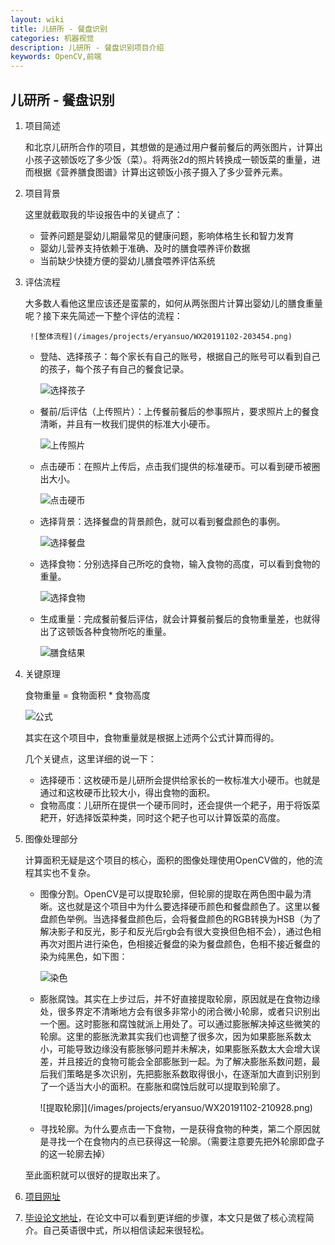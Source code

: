 ```yaml
---
layout: wiki
title: 儿研所 - 餐盘识别
categories: 机器视觉
description: 儿研所 - 餐盘识别项目介绍
keywords: OpenCV,前端
---
```


## 儿研所 - 餐盘识别

1. 项目简述

    和北京儿研所合作的项目，其想做的是通过用户餐前餐后的两张图片，计算出小孩子这顿饭吃了多少饭（菜）。将两张2d的照片转换成一顿饭菜的重量，进而根据《营养膳食图谱》计算出这顿饭小孩子摄入了多少营养元素。

2. 项目背景

    这里就截取我的毕设报告中的关键点了：

    + 营养问题是婴幼儿期最常见的健康问题，影响体格生长和智力发育
    + 婴幼儿营养支持依赖于准确、及时的膳食喂养评价数据
    + 当前缺少快捷方便的婴幼儿膳食喂养评估系统

3. 评估流程

    大多数人看他这里应该还是蛮蒙的，如何从两张图片计算出婴幼儿的膳食重量呢？接下来先简述一下整个评估的流程：

        ![整体流程](/images/projects/eryansuo/WX20191102-203454.png)

    + 登陆、选择孩子：每个家长有自己的账号，根据自己的账号可以看到自己的孩子，每个孩子有自己的餐食记录。

        ![选择孩子](/images/projects/eryansuo/WX20191102-203810.png)

    + 餐前/后评估（上传照片）：上传餐前餐后的参事照片，要求照片上的餐食清晰，并且有一枚我们提供的标准大小硬币。

        ![上传照片](/images/projects/eryansuo/WX20191102-204130.png)

    + 点击硬币：在照片上传后，点击我们提供的标准硬币。可以看到硬币被圈出大小。

        ![点击硬币](/images/projects/eryansuo/WX20191102-204318.png)

    + 选择背景：选择餐盘的背景颜色，就可以看到餐盘颜色的事例。

        ![选择餐盘](/images/projects/eryansuo/WX20191102-204546.png)

    + 选择食物：分别选择自己所吃的食物，输入食物的高度，可以看到食物的重量。

        ![选择食物](/images/projects/eryansuo/WX20191102-204707.png)

    + 生成重量：完成餐前餐后评估，就会计算餐前餐后的食物重量差，也就得出了这顿饭各种食物所吃的重量。

        ![膳食结果](/images/projects/eryansuo/WX20191102-204915.png)

4. 关键原理

    食物重量 = 食物面积 * 食物高度

    ![公式](/images/projects/eryansuo/WX20191102-205127.png)

    其实在这个项目中，食物重量就是根据上述两个公式计算而得的。

    几个关键点，这里详细的说一下：

    + 选择硬币：这枚硬币是儿研所会提供给家长的一枚标准大小硬币。也就是通过和这枚硬币比较大小，得出食物的面积。
    + 食物高度：儿研所在提供一个硬币同时，还会提供一个耙子，用于将饭菜耙开，好选择饭菜种类，同时这个耙子也可以计算饭菜的高度。

5. 图像处理部分

    计算面积无疑是这个项目的核心，面积的图像处理使用OpenCV做的，他的流程其实也不复杂。

    + 图像分割。OpenCV是可以提取轮廓，但轮廓的提取在两色图中最为清晰。这也就是这个项目中为什么要选择硬币颜色和餐盘颜色了。这里以餐盘颜色举例。当选择餐盘颜色后，会将餐盘颜色的RGB转换为HSB（为了解决影子和反光，影子和反光后rgb会有很大变换但色相不会），通过色相再次对图片进行染色，色相接近餐盘的染为餐盘颜色，色相不接近餐盘的染为纯黑色，如下图：

        ![染色](/images/projects/eryansuo/WX20191102-210422.png)
    
    + 膨胀腐蚀。其实在上步过后，并不好直接提取轮廓，原因就是在食物边缘处，很多界定不清晰地方会有很多非常小的闭合微小轮廓，或者只识别出一个圈。这时膨胀和腐蚀就派上用处了。可以通过膨胀解决掉这些微笑的轮廓。这里的膨胀洗漱其实我们也调整了很多次，因为如果膨胀系数太小，可能导致边缘没有膨胀够问题并未解决，如果膨胀系数太大会增大误差，并且接近的食物可能会全部膨胀到一起。为了解决膨胀系数问题，最后我们策略是多次识别，先把膨胀系数取得很小，在逐渐加大直到识别到了一个适当大小的面积。在膨胀和腐蚀后就可以提取到轮廓了。

        ![提取轮廓]](/images/projects/eryansuo/WX20191102-210928.png)

    + 寻找轮廓。为什么要点击一下食物，一是获得食物的种类，第二个原因就是寻找一个在食物内的点已获得这一轮廓。（需要注意要先把外轮廓即盘子的这一轮廓去掉）

    至此面积就可以很好的提取出来了。

6. [项目网址](http://babydiet.free4inno.com)

7. [毕设论文地址](http://freedisk.free4inno.com/download?uuid=756833e2-d3cf-4238-866c-cee9d15b16c4)，在论文中可以看到更详细的步骤，本文只是做了核心流程简介。自己英语很中式，所以相信读起来很轻松。
